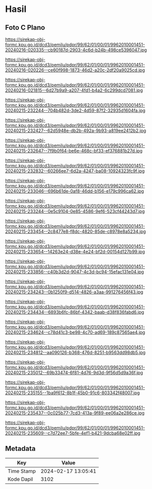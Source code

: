 # Hasil

## Foto C Plano

https://sirekap-obj-formc.kpu.go.id/dcd3/pemilu/pdpr/99/62/01/00/01/9962010001451-20240216-020335--cb90187d-2903-4c6d-b24b-498ce5396047.jpg

https://sirekap-obj-formc.kpu.go.id/dcd3/pemilu/pdpr/99/62/01/00/01/9962010001451-20240216-020226--ce60f998-1873-46d2-a20c-2df20a9025cd.jpg

https://sirekap-obj-formc.kpu.go.id/dcd3/pemilu/pdpr/99/62/01/00/01/9962010001451-20240216-021815--6d27b9a9-a207-4fd1-b4a2-6c299dcd7081.jpg

https://sirekap-obj-formc.kpu.go.id/dcd3/pemilu/pdpr/99/62/01/00/01/9962010001451-20240215-232244--704b482d-3de2-4d59-87f2-32935d1604fa.jpg

https://sirekap-obj-formc.kpu.go.id/dcd3/pemilu/pdpr/99/62/01/00/01/9962010001451-20240215-232427--62d5948e-db2b-492a-9b93-a819ee2412b2.jpg

https://sirekap-obj-formc.kpu.go.id/dcd3/pemilu/pdpr/99/62/01/00/01/9962010001451-20240215-232647--7f9b0f64-be6e-468c-bf33-ef376881b27d.jpg

https://sirekap-obj-formc.kpu.go.id/dcd3/pemilu/pdpr/99/62/01/00/01/9962010001451-20240215-232832--60266ee7-6d2a-4247-ba08-10924323fc9f.jpg

https://sirekap-obj-formc.kpu.go.id/dcd3/pemilu/pdpr/99/62/01/00/01/9962010001451-20240215-233046--696b61de-0af8-46dd-b156-e179c996ca62.jpg

https://sirekap-obj-formc.kpu.go.id/dcd3/pemilu/pdpr/99/62/01/00/01/9962010001451-20240215-233244--0e5c9104-0e85-4586-9ef6-523cf44243d7.jpg

https://sirekap-obj-formc.kpu.go.id/dcd3/pemilu/pdpr/99/62/01/00/01/9962010001451-20240215-233454--2c8477e8-f8dc-4820-85de-c8978e8a5234.jpg

https://sirekap-obj-formc.kpu.go.id/dcd3/pemilu/pdpr/99/62/01/00/01/9962010001451-20240215-233654--14263e24-d38e-4e24-bf2d-00154d127b99.jpg

https://sirekap-obj-formc.kpu.go.id/dcd3/pemilu/pdpr/99/62/01/00/01/9962010001451-20240215-233856--c40b3d2d-9047-4c3d-bc94-15efac131e04.jpg

https://sirekap-obj-formc.kpu.go.id/dcd3/pemilu/pdpr/99/62/01/00/01/9962010001451-20240215-234243--0b1250f9-d514-4826-a3aa-991276456f43.jpg

https://sirekap-obj-formc.kpu.go.id/dcd3/pemilu/pdpr/99/62/01/00/01/9962010001451-20240215-234434--6893b6fc-86bf-4342-baab-d38f836fabd6.jpg

https://sirekap-obj-formc.kpu.go.id/dcd3/pemilu/pdpr/99/62/01/00/01/9962010001451-20240215-234624--c78d41c3-be98-4c70-ad69-189c87565ae4.jpg

https://sirekap-obj-formc.kpu.go.id/dcd3/pemilu/pdpr/99/62/01/00/01/9962010001451-20240215-234812--aa090126-b368-476d-8251-b9563dd98db5.jpg

https://sirekap-obj-formc.kpu.go.id/dcd3/pemilu/pdpr/99/62/01/00/01/9962010001451-20240215-235012--69b33474-6f81-4d76-9d3d-9f56d5d9a36f.jpg

https://sirekap-obj-formc.kpu.go.id/dcd3/pemilu/pdpr/99/62/01/00/01/9962010001451-20240215-235155--1ba9f612-8b1f-45b0-91c6-803342f48007.jpg

https://sirekap-obj-formc.kpu.go.id/dcd3/pemilu/pdpr/99/62/01/00/01/9962010001451-20240215-235437--0c025b77-7cd3-413a-9f89-ee06a2e286ce.jpg

https://sirekap-obj-formc.kpu.go.id/dcd3/pemilu/pdpr/99/62/01/00/01/9962010001451-20240215-235609--c7d72ee7-5bfe-4ef1-b421-9dcba68e02ff.jpg


## Metadata

| Key        | Value               |
| ---------- | ------------------- |
| Time Stamp | 2024-02-17 13:05:41 |
| Kode Dapil | 3102                |



